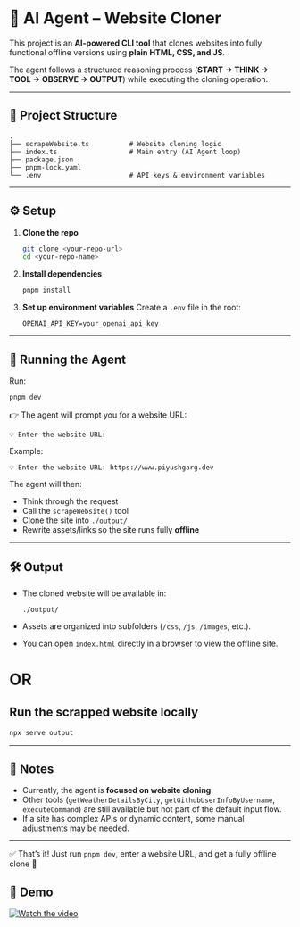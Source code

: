 # 🧠 AI Agent – Website Cloner

This project is an **AI-powered CLI tool** that clones websites into fully functional offline versions using **plain HTML, CSS, and JS**.

The agent follows a structured reasoning process (**START → THINK → TOOL → OBSERVE → OUTPUT**) while executing the cloning operation.

---

## 📂 Project Structure

```
.
├── scrapeWebsite.ts          # Website cloning logic
├── index.ts                  # Main entry (AI Agent loop)
├── package.json
├── pnpm-lock.yaml
└── .env                      # API keys & environment variables
```

---

## ⚙️ Setup

1. **Clone the repo**

   ```bash
   git clone <your-repo-url>
   cd <your-repo-name>
   ```

2. **Install dependencies**

   ```bash
   pnpm install
   ```

3. **Set up environment variables**
   Create a `.env` file in the root:

   ```env
   OPENAI_API_KEY=your_openai_api_key
   ```

---

## 🚀 Running the Agent

Run:

```bash
pnpm dev
```

👉 The agent will prompt you for a website URL:

```
💡 Enter the website URL:
```

Example:

```
💡 Enter the website URL: https://www.piyushgarg.dev
```

The agent will then:

- Think through the request
- Call the `scrapeWebsite()` tool
- Clone the site into `./output/`
- Rewrite assets/links so the site runs fully **offline**

---

## 🛠️ Output

- The cloned website will be available in:

  ```
  ./output/
  ```

- Assets are organized into subfolders (`/css`, `/js`, `/images`, etc.).
- You can open `index.html` directly in a browser to view the offline site.

# OR

## Run the scrapped website locally

```bash
npx serve output
```
---

## 📌 Notes

- Currently, the agent is **focused on website cloning**.
- Other tools (`getWeatherDetailsByCity`, `getGithubUserInfoByUsername`, `executeCommand`) are still available but not part of the default input flow.
- If a site has complex APIs or dynamic content, some manual adjustments may be needed.

---

✅ That’s it! Just run `pnpm dev`, enter a website URL, and get a fully offline clone 🚀

## 🎥 Demo

[![Watch the video](https://youtu.be/om7hPTGVbUE)](https://youtu.be/om7hPTGVbUE)
